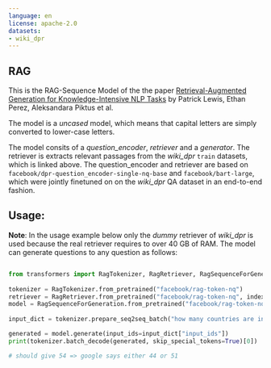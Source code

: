 ```yaml
---
language: en
license: apache-2.0
datasets:
- wiki_dpr
---
```

## RAG

This is the RAG-Sequence Model of the the paper [Retrieval-Augmented Generation for Knowledge-Intensive NLP Tasks](https://arxiv.org/pdf/2005.11401.pdf) 
by Patrick Lewis, Ethan Perez, Aleksandara Piktus et al.

The model is a *uncased* model, which means that capital letters are simply converted to lower-case letters.

The model consits of a *question_encoder*, *retriever* and a *generator*. The retriever is extracts relevant passages from the *wiki_dpr* `train` datasets, which is linked above.
The question_encoder and retriever are based on `facebook/dpr-question_encoder-single-nq-base` and `facebook/bart-large`, which were jointly finetuned on 
on the *wiki_dpr* QA dataset in an end-to-end fashion.

## Usage:

**Note**: In the usage example below only the *dummy* retriever of *wiki_dpr* is used because the real retriever requires to over 40 GB of RAM.
The model can generate questions to any question as follows:

```python

from transformers import RagTokenizer, RagRetriever, RagSequenceForGeneration 
 
tokenizer = RagTokenizer.from_pretrained("facebook/rag-token-nq") 
retriever = RagRetriever.from_pretrained("facebook/rag-token-nq", index_name="exact", use_dummy_dataset=True) 
model = RagSequenceForGeneration.from_pretrained("facebook/rag-token-nq", retriever=retriever) 
 
input_dict = tokenizer.prepare_seq2seq_batch("how many countries are in europe", return_tensors="pt") 

generated = model.generate(input_ids=input_dict["input_ids"]) 
print(tokenizer.batch_decode(generated, skip_special_tokens=True)[0]) 

# should give 54 => google says either 44 or 51
```
